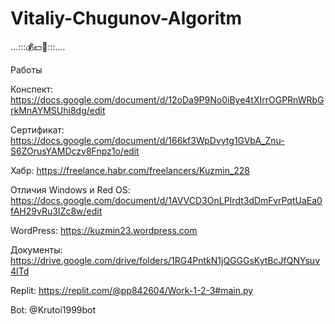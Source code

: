 # Vitaliy-Chugunov-Algoritm
...:::$💰💵💸$:::....

Работы

Конспект: https://docs.google.com/document/d/12oDa9P9No0iBye4tXIrrOGPRnWRbGrkMnAYMSUhi8dg/edit

Сертификат: https://docs.google.com/document/d/166kf3WpDvytg1GVbA_Znu-S6ZOrusYAMDczv8Fnpz1o/edit

Хабр: https://freelance.habr.com/freelancers/Kuzmin_228

Отличия Windows и Red OS:
https://docs.google.com/document/d/1AVVCD3OnLPIrdt3dDmFvrPqtUaEa0fAH29vRu3IZc8w/edit

WordPress:
https://kuzmin23.wordpress.com

Документы: https://drive.google.com/drive/folders/1RG4PntkN1jQGGGsKytBcJfQNYsuv4ITd

Replit:
https://replit.com/@pp842604/Work-1-2-3#main.py

Bot: @Krutoi1999bot

